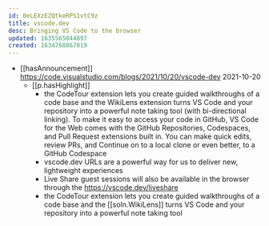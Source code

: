 ```yaml
---
id: 0eLEXzEZQtkeRPS1vtC9z
title: vscode.dev
desc: Bringing VS Code to the browser
updated: 1635565044897
created: 1634768867019
---
```




- [[hasAnnouncement]] https://code.visualstudio.com/blogs/2021/10/20/vscode-dev 2021-10-20
  - [[p.hasHighlight]] 
    - the CodeTour extension lets you create guided walkthroughs of a code base and the WikiLens extension turns VS Code and your repository into a powerful note taking tool (with bi-directional linking). To make it easy to access your code in GitHub, VS Code for the Web comes with the GitHub Repositories, Codespaces, and Pull Request extensions built in. You can make quick edits, review PRs, and Continue on to a local clone or even better, to a GitHub Codespace
    - vscode.dev URLs are a powerful way for us to deliver new, lightweight experiences
    - Live Share guest sessions will also be available in the browser through the https://vscode.dev/liveshare
    - the CodeTour extension lets you create guided walkthroughs of a code base and the [[soln.WikiLens]] turns VS Code and your repository into a powerful note taking tool
